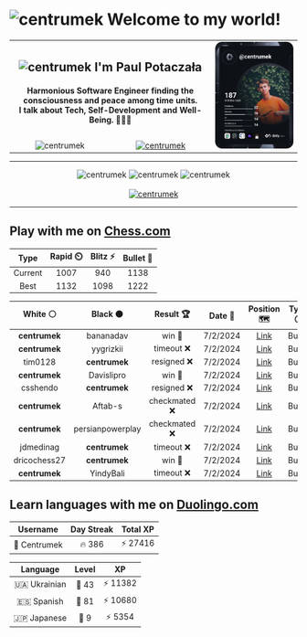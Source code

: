 <h1>
  <img
    src="https://emojis.slackmojis.com/emojis/images/1531849430/4246/blob-sunglasses.gif"
    width="30"
    alt="centrumek"
  />
  Welcome to my world!
</h1>

<table>
  <tbody>
    <tr>
      <td align="center" width="70%" colspan="2">
        <h2>
          <img
            src="https://raw.githubusercontent.com/MartinHeinz/MartinHeinz/master/wave.gif"
            width="30px"
            alt="centrumek"
          />
          I'm Paul Potaczała
        </h2>
        <h4>
          Harmonious Software Engineer finding the consciousness and peace among time units.
          <br/>
          I talk about Tech, Self-Development and Well-Being. 🌿🧘🚀
        </h4>
      </td>
      <td width="30%" rowspan="2">
        <a href="https://app.daily.dev/centrumek">
          <img
            src="./devcard.svg"
            alt="centrumek"
          />
        </a>
      </td>
    </tr>
    <tr align="center">
      <td>
        <img
          src="https://komarev.com/ghpvc/?username=centrumek&label=visitors&color=0e75b6&style=flat"
          alt="centrumek"
        >
      </td>
      <td>
        <a href="https://stackoverflow.com/users/14496012/centrumek">
          <img
            src="https://stackoverflow.com/users/flair/14496012.png?theme=dark"
            alt="centrumek"
          >
        </a>
      </td>
    </tr>
  </tbody>
</table>

---
<div align="center">
  <img 
    src="https://github-readme-stats.vercel.app/api?username=centrumek&show_icons=true&count_private=true&theme=dark&hide_border=true&hide=issues,contribs&bg_color=00000000"
    alt="centrumek"
  />
  <img
    src="https://github-readme-stats.vercel.app/api/top-langs/?username=centrumek&layout=compact&hide_border=true&theme=dark&bg_color=00000000&langs_count=6&exclude_repo=air-statistic-app"
    alt="centrumek"
  />
  <img 
    src="https://github-readme-streak-stats.herokuapp.com?user=centrumek&theme=dark&hide_border=true&background=FFFFFF00"
    alt="centrumek"
  />
  <br/>
  <br/>
  <a href="https://www.buymeacoffee.com/centrumek">
    <img
      src="https://cdn.buymeacoffee.com/buttons/v2/default-orange.png"
      height="50"
      width="210"
      alt="centrumek"
    />
  </a>
</div>

---

## Play with me on [Chess.com](https://www.chess.com/member/centrumek)

<div align="center">
<!--START_SECTION:chessStats-->
<!-- Automatically generated with https://github.com/Balastrong/chess-stats-action -->

| Type | Rapid ⏲️ | Blitz ⚡ | Bullet 🔫 |
|:---:|:---:|:---:|:---:|
| Current | 1007 | 940 | 1138 |
| Best | 1132 | 1098 | 1222 |

| White ⚪ | Black ⚫ | Result 🏆 | Date 📅 | Position 🗺️ | Type 🕕 |
|:---:|:---:|:---:|:---:|:---:|:---:|
| **centrumek** | bananadav | win 🥇 | 7/2/2024 | <a href="http://www.ee.unb.ca/cgi-bin/tervo/fen.pl?select=8/6kp/p3p1p1/6Kb/3B4/r7/8/5R2 b - -">Link</a> | Bullet |
| **centrumek** | yygrizkii | timeout ❌ | 7/2/2024 | <a href="http://www.ee.unb.ca/cgi-bin/tervo/fen.pl?select=r7/p4kpp/6q1/2P2b2/8/PPK2QP1/3N1P1P/R3r3 w - -">Link</a> | Bullet |
| tim0128 | **centrumek** | resigned ❌ | 7/2/2024 | <a href="http://www.ee.unb.ca/cgi-bin/tervo/fen.pl?select=8/3k4/8/8/7Q/4R3/4K1P1/8 b - -">Link</a> | Bullet |
| **centrumek** | Davislipro | win 🥇 | 7/2/2024 | <a href="http://www.ee.unb.ca/cgi-bin/tervo/fen.pl?select=1Rr5/4k2p/2r1Ppp1/p1NP4/4P3/P1p2P2/2K4P/8 b - -">Link</a> | Bullet |
| csshendo | **centrumek** | resigned ❌ | 7/2/2024 | <a href="http://www.ee.unb.ca/cgi-bin/tervo/fen.pl?select=8/8/8/7P/5k2/6R1/PP3PP1/6K1 b - -">Link</a> | Bullet |
| **centrumek** | Aftab-s | checkmated ❌ | 7/2/2024 | <a href="http://www.ee.unb.ca/cgi-bin/tervo/fen.pl?select=r7/2p1k1p1/3np1p1/8/KP6/7r/8/R7 w - -">Link</a> | Bullet |
| **centrumek** | persianpowerplay | checkmated ❌ | 7/2/2024 | <a href="http://www.ee.unb.ca/cgi-bin/tervo/fen.pl?select=4k2r/p5p1/2p2p2/7p/p1n1P3/5P1P/2Kq1P2/1R6 w k -">Link</a> | Bullet |
| jdmedinag | **centrumek** | timeout ❌ | 7/2/2024 | <a href="http://www.ee.unb.ca/cgi-bin/tervo/fen.pl?select=6Q1/pkp5/1p6/4P3/8/2P2R2/PP2K2P/8 b - -">Link</a> | Bullet |
| dricochess27 | **centrumek** | win 🥇 | 7/2/2024 | <a href="http://www.ee.unb.ca/cgi-bin/tervo/fen.pl?select=1k1r4/1p4Q1/p2p4/3P2p1/5p2/1P3P2/PBq3PP/R5K1 w - -">Link</a> | Bullet |
| **centrumek** | YindyBali | timeout ❌ | 7/2/2024 | <a href="http://www.ee.unb.ca/cgi-bin/tervo/fen.pl?select=8/k4p2/p3p2p/2R1P3/5P2/B7/K6P/1R6 w - -">Link</a> | Bullet |

<!--END_SECTION:chessStats-->
</div>

## Learn languages with me on [Duolingo.com](https://www.duolingo.com/profile/Centrumek)

<div align="center">
<!--START_SECTION:duolingoStats-->
<!-- Automatically generated with https://github.com/centrumek/duolingo-readme-stats-->

| Username | Day Streak | Total XP |
|:---:|:---:|:---:|
| 👤 Centrumek | 🔥 386 | ⚡ 27416 |

| Language | Level | XP |
|:---:|:---:|:---:|
| 🇺🇦 Ukrainian | 👑 43 | ⚡ 11382 |
| 🇪🇸 Spanish | 👑 81 | ⚡ 10680 |
| 🇯🇵 Japanese | 👑 9 | ⚡ 5354 |

<!--END_SECTION:duolingoStats-->
</div>
<!--
**centrumek/centrumek** is a ✨ _special_ ✨ repository because its `README.md` (this file) appears on your GitHub profile.

Here are some ideas to get you started:

- 🔭 I’m currently working on ...
- 🌱 I’m currently learning ...
- 👯 I’m looking to collaborate on ...
- 🤔 I’m looking for help with ...
- 💬 Ask me about ...
- 📫 How to reach me: ...
- 😄 Pronouns: ...
- ⚡ Fun fact: ...
-->

